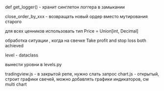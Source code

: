 
def get_logger() - хранит синглетон логгера в замыкании

close_order_by_xxx - возвращать новый ордер вместо мутирования старого

для всех ценников использовать тип Price = Union[int, Decimal]

обработка ситуации , когда на свечке Take profit and stop loss both achieved 

level - dataclass

вынести уровни в levels.py

tradingview.js - в закрытой репе, нужно слать запрос
chart.js - открытый, строит графики свечей, можно добавлять графики индикаторов, см multi chart
